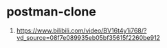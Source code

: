 # postman-clone

1. https://www.bilibili.com/video/BV16t4y1i768/?vd_source=08f7e089935eb05bf35615f2260be912
